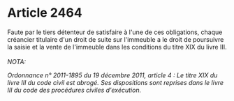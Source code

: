 # Article 2464

Faute par le tiers détenteur de satisfaire à l'une de ces obligations, chaque créancier titulaire d'un droit de suite sur l'immeuble a le droit de poursuivre la saisie et la vente de l'immeuble dans les conditions du titre XIX du livre III.<br/><br/><i>NOTA:<p>Ordonnance n° 2011-1895 du 19 décembre 2011, article 4 : Le titre XIX du livre III du code civil est abrogé. Ses dispositions sont reprises dans le livre III du code des procédures civiles d'exécution. </p></i>